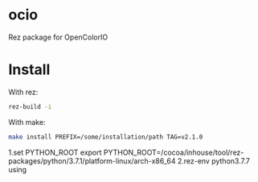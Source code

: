 # ocio
Rez package for OpenColorIO

# Install
With rez:
```bash
rez-build -i
```

With make:
```bash
make install PREFIX=/some/installation/path TAG=v2.1.0
```
1.set PYTHON_ROOT
export PYTHON_ROOT=/cocoa/inhouse/tool/rez-packages/python/3.7.1/platform-linux/arch-x86_64
2.rez-env python3.7.7 using

